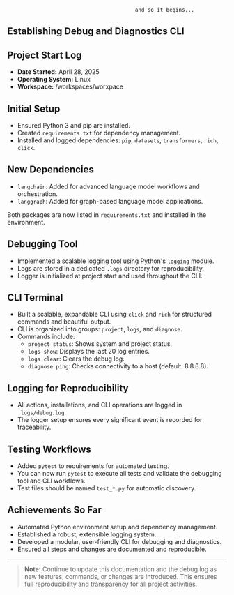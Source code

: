                                              and so it begins...

## Establishing Debug and Diagnostics CLI

## Project Start Log
- **Date Started:** April 28, 2025
- **Operating System:** Linux
- **Workspace:** /workspaces/worxpace

## Initial Setup
- Ensured Python 3 and pip are installed.
- Created `requirements.txt` for dependency management.
- Installed and logged dependencies: `pip`, `datasets`, `transformers`, `rich`, `click`.

## New Dependencies
- `langchain`: Added for advanced language model workflows and orchestration.
- `langgraph`: Added for graph-based language model applications.

Both packages are now listed in `requirements.txt` and installed in the environment.

## Debugging Tool
- Implemented a scalable logging tool using Python's `logging` module.
- Logs are stored in a dedicated `.logs` directory for reproducibility.
- Logger is initialized at project start and used throughout the CLI.

## CLI Terminal
- Built a scalable, expandable CLI using `click` and `rich` for structured commands and beautiful output.
- CLI is organized into groups: `project`, `logs`, and `diagnose`.
- Commands include:
  - `project status`: Shows system and project status.
  - `logs show`: Displays the last 20 log entries.
  - `logs clear`: Clears the debug log.
  - `diagnose ping`: Checks connectivity to a host (default: 8.8.8.8).

## Logging for Reproducibility
- All actions, installations, and CLI operations are logged in `.logs/debug.log`.
- The logger setup ensures every significant event is recorded for traceability.

## Testing Workflows
- Added `pytest` to requirements for automated testing.
- You can now run `pytest` to execute all tests and validate the debugging tool and CLI workflows.
- Test files should be named `test_*.py` for automatic discovery.

## Achievements So Far
- Automated Python environment setup and dependency management.
- Established a robust, extensible logging system.
- Developed a modular, user-friendly CLI for debugging and diagnostics.
- Ensured all steps and changes are documented and reproducible.

---

> **Note:** Continue to update this documentation and the debug log as new features, commands, or changes are introduced. This ensures full reproducibility and transparency for all project activities.
